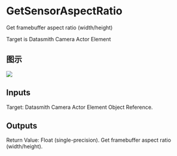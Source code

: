 # GetSensorAspectRatio

Get framebuffer aspect ratio (width/height)

Target is Datasmith Camera Actor Element

## 图示

![]($-20221218-18374452.png)

## Inputs

Target: Datasmith Camera Actor Element Object Reference.  

## Outputs

Return Value: Float (single-precision). Get framebuffer aspect ratio (width/height).

